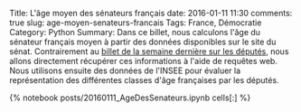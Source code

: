 ﻿Title: L'âge moyen des sénateurs français
date: 2016-01-11 11:30
comments: true
slug: age-moyen-senateurs-francais
Tags: France, Démocratie
Category: Python
Summary: Dans ce billet, nous calculons l'âge du sénateur français moyen à partir des données disponibles sur le site du sénat. Contrairement au [billet de la semaine dernière sur les députés](http://flothesof.github.io/age-moyen-deputes-francais.html), nous allons directement récupérer ces informations à l'aide de requêtes web. Nous utilisons ensuite des données de l'INSEE pour évaluer la représentation des différentes classes d'âge françaises par les députés.

{% notebook posts/20160111_AgeDesSenateurs.ipynb cells[:] %}
